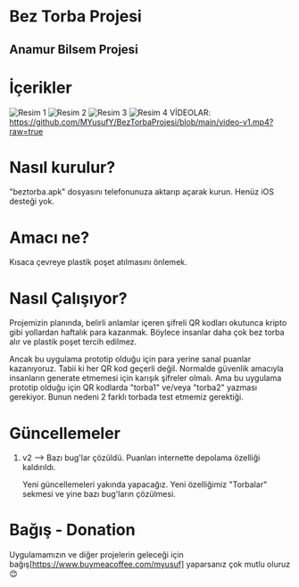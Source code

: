 # Bez Torba Projesi
## Anamur Bilsem Projesi

# İçerikler
![Resim 1](https://github.com/MYusufY/BezTorbaProjesi/blob/main/resim1.jpg?raw=true)
![Resim 2](https://github.com/MYusufY/BezTorbaProjesi/blob/main/resim2.jpg?raw=true)
![Resim 3](https://github.com/MYusufY/BezTorbaProjesi/blob/main/resim3.jpg?raw=true)
![Resim 4](https://github.com/MYusufY/BezTorbaProjesi/blob/main/resim4.jpg?raw=true)
VİDEOLAR:
https://github.com/MYusufY/BezTorbaProjesi/blob/main/video-v1.mp4?raw=true




# Nasıl kurulur?
"beztorba.apk" dosyasını telefonunuza aktarıp açarak kurun. Henüz iOS desteği yok.

# Amacı ne?
Kısaca çevreye plastik poşet atılmasını önlemek.

# Nasıl Çalışıyor?
Projemizin planında, belirli anlamlar içeren şifreli QR kodları okutunca kripto gibi yollardan haftalık
para kazanmak. Böylece insanlar daha çok bez torba alır ve plastik poşet tercih edilmez. 

Ancak bu uygulama prototip olduğu için para yerine sanal puanlar kazanıyoruz. Tabii ki her QR kod geçerli değil.
Normalde güvenlik amacıyla insanların generate etmemesi için karışık şifreler olmalı. Ama bu uygulama prototip olduğu için QR kodlarda "torba1" ve/veya "torba2" yazması gerekiyor. Bunun nedeni 2 farklı torbada test etmemiz gerektiği.

# Güncellemeler
1. v2 --> Bazı bug'lar çözüldü. Puanları internette depolama özelliği kaldırıldı.

   Yeni güncellemeleri yakında yapacağız. Yeni özelliğimiz "Torbalar" sekmesi ve yine bazı bug'ların çözülmesi.

# Bağış - Donation
Uygulamamızın ve diğer projelerin geleceği için bağış[https://www.buymeacoffee.com/myusuf] yaparsanız çok mutlu oluruz 😊

